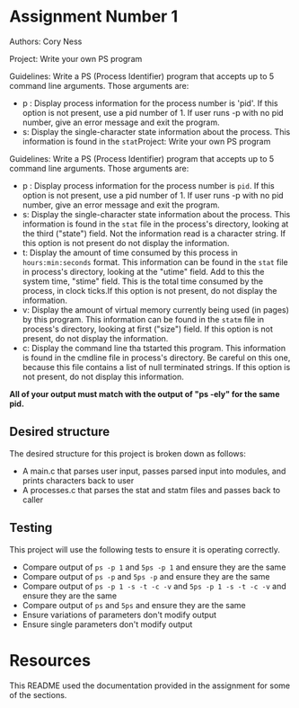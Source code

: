 # Assignment Number 1

Authors: Cory Ness

Project: Write your own PS program

Guidelines: Write a PS (Process Identifier) program that accepts up to 5 command line arguments. Those arguments are:
 - p <pid>: Display process information for the process number is 'pid'. If this option is not present, use a pid number of 1. If user runs -p with no pid number, give an error message and exit the program.
 - s: Display the single-character state information about the process. This information is found in the `stat`Project: Write your own PS program

Guidelines: Write a PS (Process Identifier) program that accepts up to 5 command line arguments. Those arguments are:
 - p <pid>: Display process information for the process number is `pid`. If this option is not present, use a pid number of 1. If user runs -p with no pid number, give an error message and exit the program.
 - s: Display the single-character state information about the process. This information is found in the `stat` file in the process's directory, looking at the third ("state") field. Not the information read is a character string. If this option is not present do not display the information.
 - t: Display the amount of time consumed by this process in `hours:min:seconds` format. This information can be found in the `stat` file in process's directory, looking at the "utime" field. Add to this the system time, "stime" field. This is the total time consumed by the process, in clock ticks.If this option is not present, do not display the information.
 - v: Display the amount of virtual memory currently being used (in pages) by this program. This information can be found in the `statm` file in process's directory, looking at first ("size") field. If this option is not present, do not display the information.
 - c: Display the command line tha tstarted this program. This information is found in the cmdline file in process's directory. Be careful on this one, because this file contains a list of null terminated strings. If this option is not present, do not display this information.

**All of your output must match with the output of "ps -ely" for the same pid.**

## Desired structure
The desired structure for this project is broken down as follows:
 - A main.c that parses user input, passes parsed input into modules, and prints characters back to user
 - A processes.c that parses the stat and statm files and passes back to caller

## Testing
This project will use the following tests to ensure it is operating correctly.
 - Compare output of `ps -p 1` and `5ps -p 1` and ensure they are the same
 - Compare output of `ps -p` and `5ps -p` and ensure they are the same
 - Compare output of `ps -p 1 -s -t -c -v` and `5ps -p 1 -s -t -c -v` and ensure they are the same
 - Compare output of `ps` and `5ps` and ensure they are the same
 - Ensure variations of parameters don't modify output
 - Ensure single parameters don't modify output

# Resources
This README used the documentation provided in the assignment for some of the sections.
